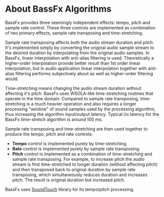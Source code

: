 # About BassFx Algorithms
BassFx provides three seemingly independent effects: tempo, pitch and sample rate control.
These three controls are implemented as combination of two primary effects, sample rate transposing and time-stretching.

Sample rate transposing affects both the audio stream duration and pitch.
It's implemented simply by converting the original audio sample stream to the desired duration by interpolating from the original audio samples.
In BassFx, linear interpolation with anti-alias filtering is used.
Theoretically a higher-order interpolation provide better result than 1st order linear interpolation, but in audio application linear interpolation together with anti-alias filtering performs subjectively about as well as higher-order filtering would.

Time-stretching means changing the audio stream duration without affecting it's pitch.
BassFx uses WSOLA-like time-stretching routines that operate in the time domain.
Compared to sample rate transposing, time-stretching is a much heavier operation and also requires a longer processing "window" of sound samples used by the processing algorithm, thus increasing the algorithm input/output latency.
Typical i/o latency for the BassFx time-stretch algorithm is around 100 ms.

Sample rate transposing and time-stretching are then used together to produce the tempo, pitch and rate controls:
- **Tempo** control is implemented purely by time-stretching. 
- **Rate** control is implemented purely by sample rate transposing. 
- **Pitch** control is implemented as a combination of time-stretching and sample rate transposing.
  For example, to increase pitch the audio stream is first time-stretched to longer duration (without affecting pitch) and then transposed back to original duration by sample rate transposing, which simultaneously reduces duration and increases pitch.
  The result is original duration but increased pitch. 

BassFx uses [SoundTouch](http://www.surina.net/soundtouch/) library for its tempo/pitch processing.